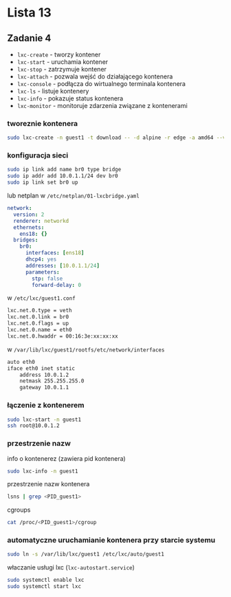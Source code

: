 # Lista 13

## Zadanie 4
- `lxc-create` - tworzy kontener
- `lxc-start` - uruchamia kontener
- `lxc-stop` - zatrzymuje kontener
- `lxc-attach` - pozwala wejść do działającego kontenera
- `lxc-console` - podłącza do wirtualnego terminala kontenera
- `lxc-ls` - listuje kontenery
- `lxc-info` - pokazuje status kontenera
- `lxc-monitor` - monitoruje zdarzenia związane z kontenerami

### tworeznie kontenera
```bash
sudo lxc-create -n guest1 -t download -- -d alpine -r edge -a amd64 --variant default
```

### konfiguracja sieci
```bash
sudo ip link add name br0 type bridge
sudo ip addr add 10.0.1.1/24 dev br0
sudo ip link set br0 up
```

lub netplan w `/etc/netplan/01-lxcbridge.yaml`
```yaml
network:
  version: 2
  renderer: networkd
  ethernets:
    ens18: {}
  bridges:
    br0:
      interfaces: [ens18]
      dhcp4: yes
      addresses: [10.0.1.1/24]
      parameters:
        stp: false
        forward-delay: 0
```

w `/etc/lxc/guest1.conf`
```bash
lxc.net.0.type = veth
lxc.net.0.link = br0
lxc.net.0.flags = up
lxc.net.0.name = eth0
lxc.net.0.hwaddr = 00:16:3e:xx:xx:xx
```

w `/var/lib/lxc/guest1/rootfs/etc/network/interfaces`
```bash
auto eth0
iface eth0 inet static
    address 10.0.1.2
    netmask 255.255.255.0
    gateway 10.0.1.1
```

### łączenie z kontenerem

```bash
sudo lxc-start -n guest1
ssh root@10.0.1.2
```

### przestrzenie nazw
info o kontenerez (zawiera pid kontenera)  
```bash
sudo lxc-info -n guest1
```

przestrzenie nazw kontenera  
```bash
lsns | grep <PID_guest1>
```

cgroups
```bash
cat /proc/<PID_guest1>/cgroup
```


### automatyczne uruchamianie kontenera przy starcie systemu
```bash
sudo ln -s /var/lib/lxc/guest1 /etc/lxc/auto/guest1
```

właczanie usługi lxc (`lxc-autostart.service`)
```bash
sudo systemctl enable lxc
sudo systemctl start lxc
```

